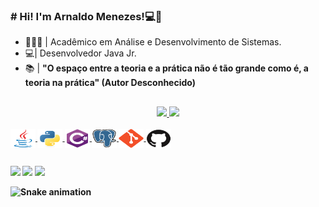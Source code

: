 ### # Hi! I'm Arnaldo Menezes!💻🚀   

- 👨🏽‍🎓 | Acadêmico em Análise e Desenvolvimento de Sistemas.
- 💻| Desenvolvedor Java Jr. 
- 📚 | <b>"O espaço entre a teoria e a prática não é tão grande como é, a teoria na prática"<b> (Autor Desconhecido)  

##
  
<div align="center">
  <a href="https://github.com/devops-arnaldomenezes">
  <img height="180em" src="https://github-readme-stats.vercel.app/api?username=devops-arnaldomenezes&show_icons=true&theme=dracula&include_all_commits=true&count_private=true"/>
  <img height="180em" src="https://github-readme-stats.vercel.app/api/top-langs/?username=devops-arnaldomenezes&layout=compact&langs_count=7&theme=dracula"/>
</div>
<div style="display: inline_block"><br>
  <img align="center" alt="Arnaldo-Java" height="30" width="40" src="https://github.com/devicons/devicon/blob/master/icons/java/java-original.svg">
  <img align="center" alt="Arnaldo-Python" height="30" width="40" src="https://raw.githubusercontent.com/devicons/devicon/master/icons/python/python-original.svg">
  <img align="center" alt="Arnaldo-Csharp" height="30" width="40" src="https://raw.githubusercontent.com/devicons/devicon/master/icons/csharp/csharp-original.svg">
  <img align="center" alt="Arnaldo-Postgre" height="30" width="40" src="https://github.com/devicons/devicon/blob/master/icons/postgresql/postgresql-original.svg">
  <img align="center" alt="Arnaldo-Git" height="30" width="40" src="https://github.com/devicons/devicon/blob/master/icons/git/git-original.svg">
  <img align="center" alt="Arnaldo-GitHub" height="30" width="40" src="https://github.com/devicons/devicon/blob/master/icons/github/github-original.svg">
  </div>
  
##
 
<div>
   <a href="https://wa.me/5511976747656" alt="WhatsApp" target="_blank"><img src="https://img.shields.io/badge/WhatsApp-25D366?style=for-the-badge&logo=whatsapp&logoColor=white=https://wa.me/5511976747656"/></a>
  <a href = "mailto:devops.arnaldomenezes@outlook.com"><img src="https://img.shields.io/badge/Microsoft_Outlook-0078D4?style=for-the-badge&logo=microsoft-outlook&logoColor=white" target="_blank"></a>
  <a href="https://www.linkedin.com/in/arnaldomenezes/" target="_blank"><img src="https://img.shields.io/badge/-LinkedIn-%230077B5?style=for-the-badge&logo=linkedin&logoColor=white" target="_blank"></a>
 
  ![Snake animation](https://github.com/devops-arnaldomenezes/devops-arnaldomenezes/blob/output/github-contribution-grid-snake.svg)
 
</div>
